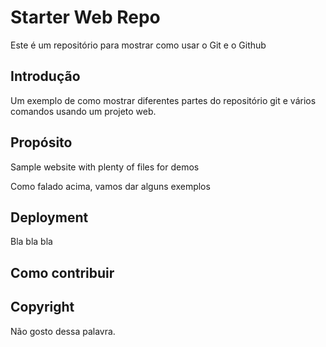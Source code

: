 # Starter Web Repo

Este é um repositório para mostrar como usar o Git e o Github

## Introdução

Um exemplo de como mostrar diferentes partes do repositório git e vários comandos usando um projeto web.

## Propósito

Sample website with plenty of files for demos

Como falado acima, vamos dar alguns exemplos

## Deployment

Bla bla bla

## Como contribuir

## Copyright

Não gosto dessa palavra.

